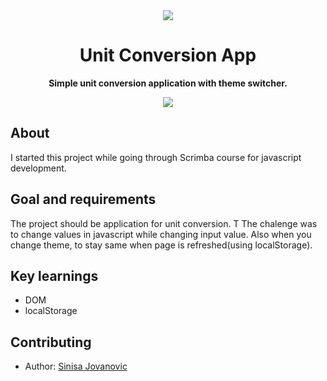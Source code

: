 <div align="center"><img src="app/src/main/res/mipmap-xhdpi/ic_launcher.png"></div>
<h1 align="center">Unit Conversion App</h1>
<p align="center"><strong>Simple unit conversion application with theme switcher.</strong>

<div align="center"><img src="https://ibb.co/cghMnX1"></img></div>
<h2>About</h2>
I started this project while going through Scrimba course for javascript development.

<h2>Goal and requirements</h2>

The project should be application for unit conversion. T
The chalenge was to change values in javascript while changing input value. 
Also when you change theme, to stay same when page is refreshed(using localStorage).

<h2>Key learnings</h2>

- DOM  
- localStorage


<h2>Contributing</h2>

- Author: <a href="https://twitter.com/r4dixx" target="_blank">Sinisa Jovanovic</a>
